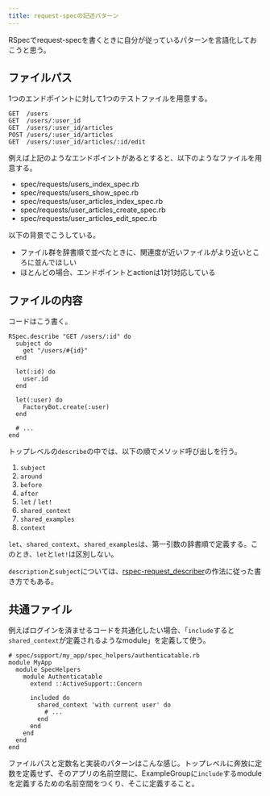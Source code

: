```yaml
---
title: request-specの記述パターン
---
```


RSpecでrequest-specを書くときに自分が従っているパターンを言語化しておこうと思う。

## ファイルパス

1つのエンドポイントに対して1つのテストファイルを用意する。

```
GET  /users
GET  /users/:user_id
GET  /users/:user_id/articles
POST /users/:user_id/articles
GET  /users/:user_id/articles/:id/edit
```

例えば上記のようなエンドポイントがあるとすると、以下のようなファイルを用意する。

- spec/requests/users_index_spec.rb
- spec/requests/users_show_spec.rb
- spec/requests/user_articles_index_spec.rb
- spec/requests/user_articles_create_spec.rb
- spec/requests/user_articles_edit_spec.rb

以下の背景でこうしている。

- ファイル群を辞書順で並べたときに、関連度が近いファイルがより近いところに並んでほしい
- ほとんどの場合、エンドポイントとactionは1対1対応している

## ファイルの内容

コードはこう書く。

```
RSpec.describe "GET /users/:id" do
  subject do
    get "/users/#{id}"
  end

  let(:id) do
    user.id
  end

  let(:user) do
    FactoryBot.create(:user)
  end

  # ...
end
```

トップレベルの`describe`の中では、以下の順でメソッド呼び出しを行う。

1. `subject`
2. `around`
3. `before`
4. `after`
5. `let` / `let!`
6. `shared_context`
7. `shared_examples`
8. `context`

`let`、`shared_context`、`shared_examples`は、第一引数の辞書順で定義する。このとき、`let`と`let!`は区別しない。

`description`と`subject`については、[rspec-request_describer][1]の作法に従った書き方でもある。

## 共通ファイル

例えばログインを済ませるコードを共通化したい場合、「`include`すると`shared_context`が定義されるようなmodule」を定義して使う。

```
# spec/support/my_app/spec_helpers/authenticatable.rb
module MyApp
  module SpecHelpers
    module Authenticatable
      extend ::ActiveSupport::Concern

      included do
        shared_context 'with current user' do
          # ...
        end
      end
    end
  end
end
```

ファイルパスと定数名と実装のパターンはこんな感じ。トップレベルに奔放に定数を定義せず、そのアプリの名前空間に、ExampleGroupに`include`するmoduleを定義するための名前空間をつくり、そこに定義すること。

[1]: https://github.com/r7kamura/rspec-request_describer
